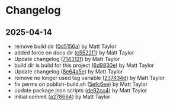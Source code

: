 # Changelog


## 2025-04-14
- remove build dir ([0d5156a](https://github.com/mjt-games/core-module-2025/commit/0d5156ac534fd09f260c70447b5ae9e71d375412)) by Matt Taylor
- added force on docs dir ([c5522f1](https://github.com/mjt-games/core-module-2025/commit/c5522f15c1cb9fb375f177f0ac3966c094856099)) by Matt Taylor
- Update changelog ([714312f](https://github.com/mjt-games/core-module-2025/commit/714312f1869ea31f9c687749ea6bb93078225ce8)) by Matt Taylor
- build dir is build for this project ([6d9830e](https://github.com/mjt-games/core-module-2025/commit/6d9830e67c1b602b00b728f48896dd018c4af7a1)) by Matt Taylor
- Update changelog ([8e64a5e](https://github.com/mjt-games/core-module-2025/commit/8e64a5e56bc9e3d4762baf7adea75f7c33395552)) by Matt Taylor
- remove no longer used tag variable ([237434d](https://github.com/mjt-games/core-module-2025/commit/237434de54652b58448dcb80f626ee44b7c2de50)) by Matt Taylor
- fix perms on publish-build.sh ([5efc6ee](https://github.com/mjt-games/core-module-2025/commit/5efc6eeab12fad532bb4577af6d618656ff7b6dd)) by Matt Taylor
- update package.json scripts ([de92cc4](https://github.com/mjt-games/core-module-2025/commit/de92cc4db566644c8a2b07074864e9bd9c90db17)) by Matt Taylor
- initial commit ([a278664](https://github.com/mjt-games/core-module-2025/commit/a278664f5023020f0d10c8be04593fa55c36d844)) by Matt Taylor
